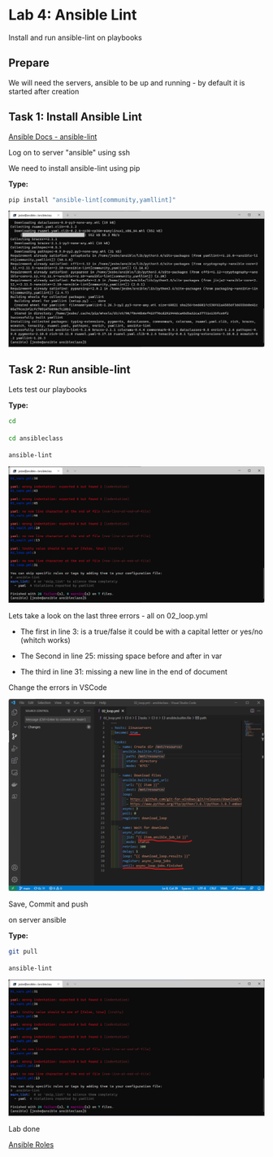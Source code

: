 # Lab 4: Ansible Lint

Install and run ansible-lint on playbooks

## Prepare

We will need the servers, ansible to be up and running - by default it is started after creation

## Task 1: Install Ansible Lint

[Ansible Docs - ansible-lint](https://ansible-lint.readthedocs.io/en/latest/)

Log on to server "ansible" using ssh

We need to install ansible-lint using pip

__Type:__

```bash
pip install "ansible-lint[community,yamllint]"
```

![Alt text](pics/001_install_ansible_lint.png?raw=true "install ansible lint")

## Task 2: Run ansible-lint

Lets test our playbooks

__Type:__

```bash
cd

cd ansibleclass

ansible-lint

```

![Alt text](pics/002_run_ansible_lint.png?raw=true "run ansible lint")

Lets take a look on the last three errors - all on 02_loop.yml

* The first in line 3: is a true/false it could be with a capital letter or yes/no (whitch works)

* The Second in line 25: missing space before and after in var

* The third in line 31: missing a new line in the end of document

Change the errors in VSCode

![Alt text](pics/003_ansible_lint_correct.png?raw=true "ansible lint corrections")

Save, Commit and push

on server ansible

__Type:__

```bash
git pull

ansible-lint

```

![Alt text](pics/004_ansible_lint_second.png?raw=true "ansible lint second runs")


Lab done

[Ansible Roles](../lab05/lab5.md)